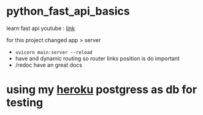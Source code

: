 # python_fast_api_basics
learn fast api 
youtube : [link](https://www.youtube.com/watch?v=7t2alSnE2-I&t=3308s&ab_channel=Bitfumes)

for this project changed app > server   
* `uvicorn main:server --reload`
* have and dynamic routing so router links position is do important 
* /redoc have an great docs 

# using my [heroku](https://dev.to/prisma/how-to-setup-a-free-postgresql-database-on-heroku-1dc1) postgress as db for testing
